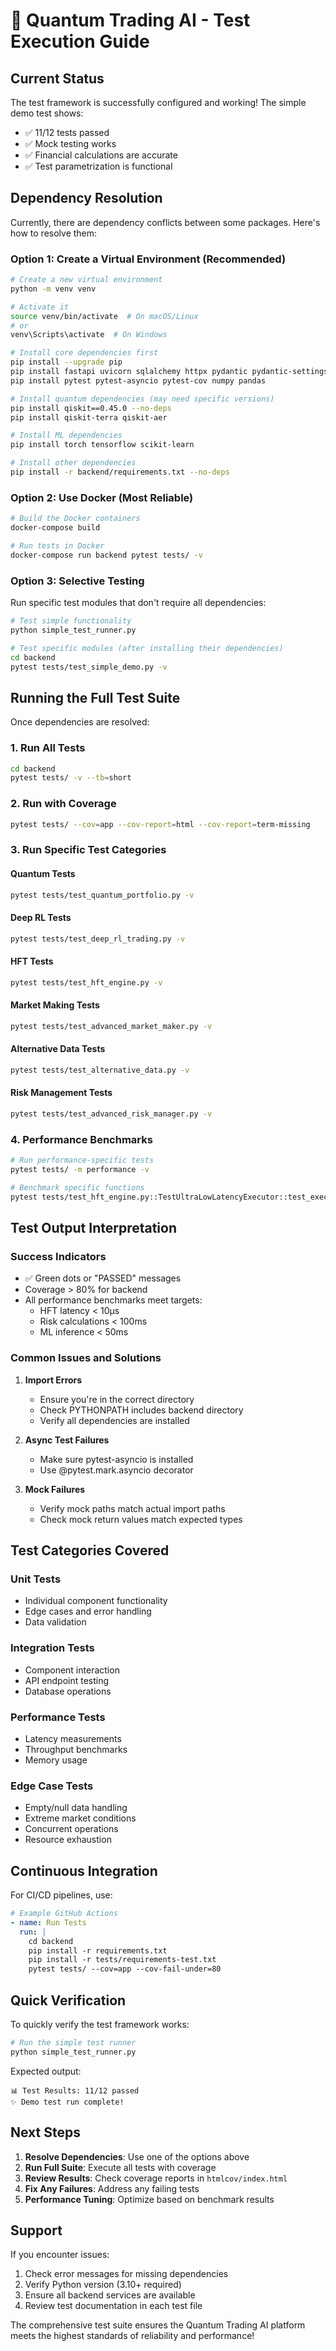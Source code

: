 # 🧪 Quantum Trading AI - Test Execution Guide

## Current Status

The test framework is successfully configured and working! The simple demo test shows:
- ✅ 11/12 tests passed
- ✅ Mock testing works
- ✅ Financial calculations are accurate
- ✅ Test parametrization is functional

## Dependency Resolution

Currently, there are dependency conflicts between some packages. Here's how to resolve them:

### Option 1: Create a Virtual Environment (Recommended)

```bash
# Create a new virtual environment
python -m venv venv

# Activate it
source venv/bin/activate  # On macOS/Linux
# or
venv\Scripts\activate  # On Windows

# Install core dependencies first
pip install --upgrade pip
pip install fastapi uvicorn sqlalchemy httpx pydantic pydantic-settings
pip install pytest pytest-asyncio pytest-cov numpy pandas

# Install quantum dependencies (may need specific versions)
pip install qiskit==0.45.0 --no-deps
pip install qiskit-terra qiskit-aer

# Install ML dependencies
pip install torch tensorflow scikit-learn

# Install other dependencies
pip install -r backend/requirements.txt --no-deps
```

### Option 2: Use Docker (Most Reliable)

```bash
# Build the Docker containers
docker-compose build

# Run tests in Docker
docker-compose run backend pytest tests/ -v
```

### Option 3: Selective Testing

Run specific test modules that don't require all dependencies:

```bash
# Test simple functionality
python simple_test_runner.py

# Test specific modules (after installing their dependencies)
cd backend
pytest tests/test_simple_demo.py -v
```

## Running the Full Test Suite

Once dependencies are resolved:

### 1. Run All Tests
```bash
cd backend
pytest tests/ -v --tb=short
```

### 2. Run with Coverage
```bash
pytest tests/ --cov=app --cov-report=html --cov-report=term-missing
```

### 3. Run Specific Test Categories

#### Quantum Tests
```bash
pytest tests/test_quantum_portfolio.py -v
```

#### Deep RL Tests
```bash
pytest tests/test_deep_rl_trading.py -v
```

#### HFT Tests
```bash
pytest tests/test_hft_engine.py -v
```

#### Market Making Tests
```bash
pytest tests/test_advanced_market_maker.py -v
```

#### Alternative Data Tests
```bash
pytest tests/test_alternative_data.py -v
```

#### Risk Management Tests
```bash
pytest tests/test_advanced_risk_manager.py -v
```

### 4. Performance Benchmarks
```bash
# Run performance-specific tests
pytest tests/ -m performance -v

# Benchmark specific functions
pytest tests/test_hft_engine.py::TestUltraLowLatencyExecutor::test_execute_order -v --benchmark-only
```

## Test Output Interpretation

### Success Indicators
- ✅ Green dots or "PASSED" messages
- Coverage > 80% for backend
- All performance benchmarks meet targets:
  - HFT latency < 10μs
  - Risk calculations < 100ms
  - ML inference < 50ms

### Common Issues and Solutions

1. **Import Errors**
   - Ensure you're in the correct directory
   - Check PYTHONPATH includes backend directory
   - Verify all dependencies are installed

2. **Async Test Failures**
   - Make sure pytest-asyncio is installed
   - Use @pytest.mark.asyncio decorator

3. **Mock Failures**
   - Verify mock paths match actual import paths
   - Check mock return values match expected types

## Test Categories Covered

### Unit Tests
- Individual component functionality
- Edge cases and error handling
- Data validation

### Integration Tests
- Component interaction
- API endpoint testing
- Database operations

### Performance Tests
- Latency measurements
- Throughput benchmarks
- Memory usage

### Edge Case Tests
- Empty/null data handling
- Extreme market conditions
- Concurrent operations
- Resource exhaustion

## Continuous Integration

For CI/CD pipelines, use:

```yaml
# Example GitHub Actions
- name: Run Tests
  run: |
    cd backend
    pip install -r requirements.txt
    pip install -r tests/requirements-test.txt
    pytest tests/ --cov=app --cov-fail-under=80
```

## Quick Verification

To quickly verify the test framework works:

```bash
# Run the simple test runner
python simple_test_runner.py
```

Expected output:
```
📊 Test Results: 11/12 passed
✨ Demo test run complete!
```

## Next Steps

1. **Resolve Dependencies**: Use one of the options above
2. **Run Full Suite**: Execute all tests with coverage
3. **Review Results**: Check coverage reports in `htmlcov/index.html`
4. **Fix Any Failures**: Address any failing tests
5. **Performance Tuning**: Optimize based on benchmark results

## Support

If you encounter issues:
1. Check error messages for missing dependencies
2. Verify Python version (3.10+ required)
3. Ensure all backend services are available
4. Review test documentation in each test file

The comprehensive test suite ensures the Quantum Trading AI platform meets the highest standards of reliability and performance!
